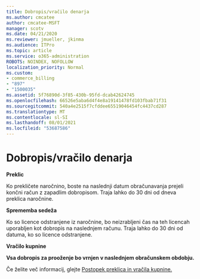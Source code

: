 ```yaml
---
title: Dobropis/vračilo denarja
ms.author: cmcatee
author: cmcatee-MSFT
manager: scotv
ms.date: 04/21/2020
ms.reviewer: jmueller, jkinma
ms.audience: ITPro
ms.topic: article
ms.service: o365-administration
ROBOTS: NOINDEX, NOFOLLOW
localization_priority: Normal
ms.custom:
- commerce_billing
- "897"
- "1500035"
ms.assetid: 5f76890d-3f85-430b-95fd-dcab42624745
ms.openlocfilehash: 66526e5aba6d4f4e8a19141478fd103fbab71f31
ms.sourcegitcommit: 540a4e2515f7cfddee65519046454fc4437cd287
ms.translationtype: MT
ms.contentlocale: sl-SI
ms.lasthandoff: 08/01/2021
ms.locfileid: "53687586"
---
```

# <a name="creditrefund"></a>Dobropis/vračilo denarja

**Preklic**
  
Ko prekličete naročnino, boste na naslednji datum obračunavanja prejeli končni račun z zapadlim dobropisom. Traja lahko do 30 dni od dneva preklica naročnine.
  
**Sprememba sedeža**
  
Ko so licence odstranjene iz naročnine, bo neizrabljeni čas na teh licencah uporabljen kot dobropis na naslednjem računu. Traja lahko do 30 dni od datuma, ko so licence odstranjene.

**Vračilo kupnine**

**Vsa dobropis za prooženje bo vrnjen v naslednjem obračunskem obdobju.**

Če želite več informacij, glejte [Postopek preklica in vračila kupnine.](/microsoft-365/commerce/subscriptions/cancel-your-subscription) 

